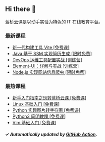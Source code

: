 ## Hi there 👋

蓝桥云课是以动手实验为特色的 IT 在线教育平台。

### 最新课程

<!-- LATEST:START -->
- [新一代构建工具 Vite [免费课]](https://www.lanqiao.cn/courses/9508/)
- [Java 基于 SSM 实现简历生成 [限时免费]](https://www.lanqiao.cn/courses/875/)
- [DevOps 运维工具配置实战 [训练营]](https://www.lanqiao.cn/courses/7672/)
- [Element-UI：详解与实战 [训练营]](https://www.lanqiao.cn/courses/3815/)
- [Node.js 实现网站信息爬虫 [限时免费]](https://www.lanqiao.cn/courses/1290/)
<!-- LATEST:END -->

### 最热课程

<!-- HOTEST:START -->
- [新手入门指南之玩转蓝桥云课 [免费课]](https://www.lanqiao.cn/courses/63/)
- [Linux 基础入门 [免费课]](https://www.lanqiao.cn/courses/1/)
- [Python 实现图片转字符画 [免费课]](https://www.lanqiao.cn/courses/370/)
- [Python3 简明教程 [免费课]](https://www.lanqiao.cn/courses/596/)
- [Vim 基础入门 [免费课]](https://www.lanqiao.cn/courses/2/)
<!-- HOTEST:END -->

##### ✓ Automatically updated by [GitHub Action](https://github.com/lanqiao-courses/.github/actions/workflows/update.yml).
